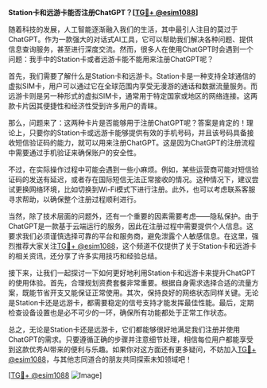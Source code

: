 **Station卡和远游卡能否注册ChatGPT？[[TG💪+ @esim1088](https://t.me/s/esim1088)]**

随着科技的发展，人工智能逐渐融入我们的生活，其中最引人注目的莫过于ChatGPT。作为一款强大的对话式AI工具，它可以帮助我们解决各种问题、提供信息查询服务，甚至进行深度交流。然而，很多人在使用ChatGPT时会遇到一个问题：我手中的Station卡或者远游卡能不能用来注册ChatGPT呢？

首先，我们需要了解什么是Station卡和远游卡。Station卡是一种支持全球通信的虚拟SIM卡，用户可以通过它在全球范围内享受无漫游的通话和数据流量服务。而远游卡则是另一种形式的虚拟SIM卡，通常用于特定国家或地区的网络连接。这两款卡片因其便捷性和经济性受到许多用户的青睐。

那么，问题来了：这两种卡片是否能够用于注册ChatGPT呢？答案是肯定的！理论上，只要你的Station卡或远游卡能够提供有效的手机号码，并且该号码具备接收短信验证码的能力，就可以用来注册ChatGPT。这是因为ChatGPT的注册流程中需要通过手机验证来确保账户的安全性。

不过，在实际操作过程中可能会遇到一些小麻烦。例如，某些运营商可能对短信验证码的发送有延迟，或者存在国际短信无法正常接收的情况。这种情况下，建议尝试更换网络环境，比如切换到Wi-Fi模式下进行注册。此外，也可以考虑联系客服寻求帮助，以确保整个注册过程顺利进行。

当然，除了技术层面的问题外，还有一个重要的因素需要考虑——隐私保护。由于ChatGPT是一款基于云端运行的服务，因此在注册过程中需要提供个人信息。这要求我们必须谨慎选择可靠的平台和服务商，避免泄露个人敏感信息。在这里，强烈推荐大家关注[TG💪+ @esim1088](https://t.me/s/esim1088)，这个频道不仅提供了关于Station卡和远游卡的相关资讯，还分享了许多实用技巧和经验总结。

接下来，让我们一起探讨一下如何更好地利用Station卡和远游卡来提升ChatGPT的使用体验。首先，合理规划资费套餐非常重要。根据自身需求选择合适的流量方案，既能节省开支又能保证正常使用。其次，保持良好的网络状态同样关键。无论是Station卡还是远游卡，都需要稳定的信号支持才能发挥最佳性能。最后，定期检查设备设置也是必不可少的一环，确保所有功能都处于正常工作状态。

总之，无论是Station卡还是远游卡，它们都能够很好地满足我们注册并使用ChatGPT的需求。只要遵循正确的步骤并注意细节处理，相信每位用户都能享受到这款优秀AI带来的便利与乐趣。如果你对这方面还有更多疑问，不妨加入[TG💪+ @esim1088](https://t.me/s/esim1088)，与其他志同道合的朋友共同探索未知领域吧！

[[TG💪+ @esim1088](https://t.me/s/esim1088) ![Image](https://i.postimg.cc/4NQfJmqS/Snipaste-2025-05-13-00-14-12.png)]